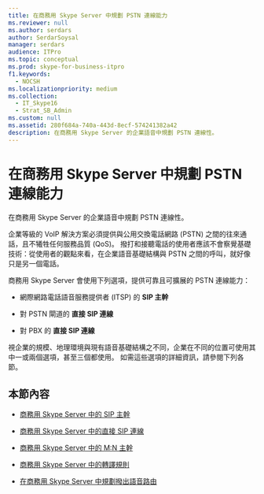 ```yaml
---
title: 在商務用 Skype Server 中規劃 PSTN 連線能力
ms.reviewer: null
ms.author: serdars
author: SerdarSoysal
manager: serdars
audience: ITPro
ms.topic: conceptual
ms.prod: skype-for-business-itpro
f1.keywords:
  - NOCSH
ms.localizationpriority: medium
ms.collection:
  - IT_Skype16
  - Strat_SB_Admin
ms.custom: null
ms.assetid: 280f684a-740a-443d-8ecf-574241382a42
description: 在商務用 Skype Server 的企業語音中規劃 PSTN 連線性。
---
```


# <a name="plan-for-pstn-connectivity-in-skype-for-business-server"></a>在商務用 Skype Server 中規劃 PSTN 連線能力
 
在商務用 Skype Server 的企業語音中規劃 PSTN 連線性。
  
企業等級的 VoIP 解決方案必須提供與公用交換電話網路 (PSTN) 之間的往來通話，且不犧牲任何服務品質 (QoS)。 撥打和接聽電話的使用者應該不會察覺基礎技術：從使用者的觀點來看，在企業語音基礎結構與 PSTN 之間的呼叫，就好像只是另一個電話。
  
商務用 Skype Server 會使用下列選項，提供可靠且可擴展的 PSTN 連線能力：
  
- 網際網路電話語音服務提供者 (ITSP) 的 **SIP 主幹**
    
- 對 PSTN 閘道的 **直接 SIP 連線**
    
- 對 PBX 的 **直接 SIP 連線**
    
視企業的規模、地理環境與現有語音基礎結構之不同，企業在不同的位置可使用其中一或兩個選項，甚至三個都使用。 如需這些選項的詳細資訊，請參閱下列各節。
  
## <a name="in-this-section"></a>本節內容

- [商務用 Skype Server 中的 SIP 主幹](sip-trunking.md)
    
- [商務用 Skype Server 中的直接 SIP 連線](direct-sip.md)
    
- [商務用 Skype Server 中的 M:N 主幹](m-n-trunk.md)
    
- [商務用 Skype Server 中的轉譯規則](translation-rules.md)
    
- [在商務用 Skype Server 中規劃撥出語音路由](outbound-voice-routing.md)
    

